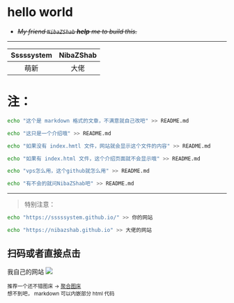 # hello world

- ~~*My friend ``NibaZShab`` **help** me to build this.*~~ 

---

| Sssssystem | NibaZShab | 
| :------: | :------: | 
| 萌新 | 大佬 |

# 注：
```bash
echo "这个是 markdown 格式的文章，不满意就自己改吧" >> README.md
```
```bash
echo "这只是一个介绍哦" >> README.md
```
```bash
echo "如果没有 index.hmtl 文件，网站就会显示这个文件的内容" >> README.md
```
```bash
echo "如果有 index.html 文件，这个介绍页面就不会显示哦" >> README.md
```
```bash
echo "vps怎么用，这个github就怎么用" >> README.md
```
```bash
echo "有不会的就问NibaZShab吧" >> README.md
```
---
> 特别注意：
```bash
echo "https://sssssystem.github.io/" >> 你的网站
```
```bash
echo "https://nibazshab.github.io" >> 大佬的网站
```

## 扫码或者直接点击
我自己的网站
[![](https://ae01.alicdn.com/kf/Ha69d5ac9be0249ceb423dbd48a98286aY.jpg)](https://nibazshab.github.io/about)
  
  
  
<small>推荐一个还不错图床 -> [聚合图床](https://www.superbed.cn/)</small>  
<small>想不到吧， markdown 可以内嵌部分 html 代码</small>
